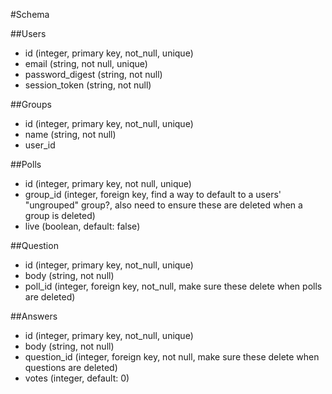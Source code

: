 #Schema

##Users
- id (integer, primary key, not_null, unique)
- email (string, not null, unique)
- password_digest (string, not null)
- session_token (string, not null)

##Groups
- id (integer, primary key, not_null, unique)
- name (string, not null)
- user_id


##Polls
- id (integer, primary key, not null, unique)
- group_id (integer, foreign key, find a way to default to a users' "ungrouped" group?, also need to ensure these are deleted when a group is deleted)
- live (boolean, default: false)

##Question
- id (integer, primary key, not_null, unique)
- body (string, not null)
- poll_id (integer, foreign key, not_null, make sure these delete when polls are deleted)


##Answers
- id (integer, primary key, not_null, unique)
- body (string, not null)
- question_id (integer, foreign key, not null, make sure these delete when questions are deleted)
- votes (integer, default: 0)
